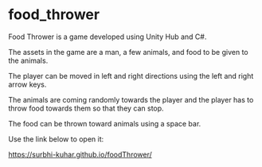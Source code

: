 # food_thrower
Food Thrower is a game developed using Unity Hub and C#.

The assets in the game are a man, a few animals, and food to be given to the animals.

The player can be moved in left and right directions using the left and right arrow keys.

The animals are coming randomly towards the player and the player has to throw food towards them so that they can stop.

The food can be thrown toward animals using a space bar.





Use the link below to open it:

https://surbhi-kuhar.github.io/foodThrower/

